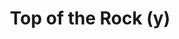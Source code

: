 ---
pid: CH988
title: Top of the Rock (y)
location_transcription: Top of City Hall
zipcode: '19122'
outside_phl: 
neighborhood: Yorktown,Old Kensington,Jinogi
age: '14'
age_range: 13-19
instagram: 
image_file_name: CH_988.jpg
proposal_transcription: Replace William Penn at the top of City Hall with the statue
  of Rocky Balboa currently outside of the PMA. On one hand, most Philadelphians more
  strongly identify with the struggles of Rocky, a disadvantaged underdog, than William
  Penn, a colonist. Also, it is a commentary on just how committed to media our society
  is, embracing the absurd fact that one of the most famous Philadelphian is a fictional
  character.
topic: Figure,History,Pop Culture
topic_summary: 0, 0, 0
type: Building,Sculpture Statue
keywords_other: 
credit: "@commobored"
image_labels: 
twitter: 
facebook: 
permalink: "/monuments/ch988/"
layout: item-page
---
